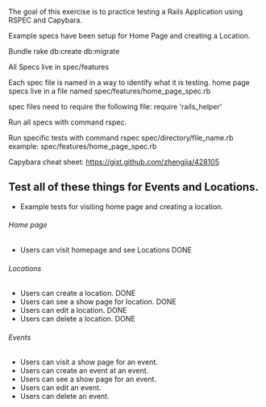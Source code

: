 The goal of this exercise is to practice testing a Rails Application using RSPEC and Capybara.

Example specs have been setup for Home Page and creating a Location.

Bundle
rake db:create db:migrate


All Specs live in spec/features

Each spec file is named in a way to identify what it is testing.
home page specs live in a file named spec/features/home_page_spec.rb




spec files need to require the following file:
  require 'rails_helper'

Run all specs with command rspec.

Run specific tests with command rspec spec/directory/file_name.rb
  example: spec/features/home_page_spec.rb


Capybara cheat sheet: https://gist.github.com/zhengjia/428105


## Test all of these things for Events and Locations.

- Example tests for visiting home page and creating a location.


###### Home page
- Users can visit homepage and see Locations
DONE



###### Locations
- Users can create a location. DONE
- Users can see a show page for location. DONE
- Users can edit a location. DONE
- Users can delete a location. DONE


###### Events
- Users can visit a show page for an event.
- Users can create an event at an event.
- Users can see a show page for an event.
- Users can edit an event.
- Users can delete an event.
